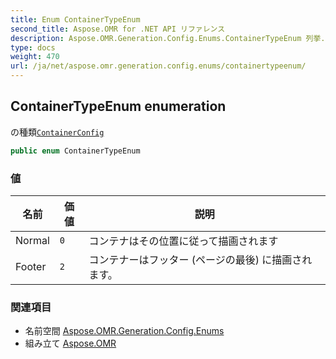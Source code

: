 ```yaml
---
title: Enum ContainerTypeEnum
second_title: Aspose.OMR for .NET API リファレンス
description: Aspose.OMR.Generation.Config.Enums.ContainerTypeEnum 列挙. の種類ContainerConfig
type: docs
weight: 470
url: /ja/net/aspose.omr.generation.config.enums/containertypeenum/
---
```

## ContainerTypeEnum enumeration

の種類[`ContainerConfig`](../../aspose.omr.generation.config.elements.parents/containerconfig/)

```csharp
public enum ContainerTypeEnum
```

### 値

| 名前 | 価値 | 説明 |
| --- | --- | --- |
| Normal | `0` | コンテナはその位置に従って描画されます |
| Footer | `2` | コンテナーはフッター (ページの最後) に描画されます。 |

### 関連項目

* 名前空間 [Aspose.OMR.Generation.Config.Enums](../../aspose.omr.generation.config.enums/)
* 組み立て [Aspose.OMR](../../)


